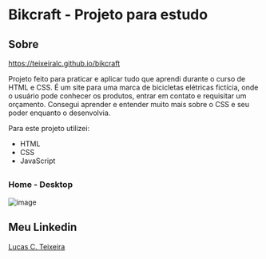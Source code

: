 # Bikcraft - Projeto para estudo

## Sobre

https://teixeiralc.github.io/bikcraft

Projeto feito para praticar e aplicar tudo que aprendi durante o curso de HTML e CSS. É um site para uma marca de bicicletas elétricas fictícia, onde o usuário pode conhecer os produtos, entrar em contato e requisitar um orçamento. Consegui aprender e entender muito mais sobre o CSS e seu poder enquanto o desenvolvia.

Para este projeto utilizei:
- HTML
- CSS
- JavaScript

##

### Home - Desktop
![image](https://user-images.githubusercontent.com/110029473/187731363-b4c3e944-778e-4fca-9ad9-303eafc4feb7.png)

## Meu Linkedin

<a href="https://www.linkedin.com/in/lucascteixeira0/">Lucas C. Teixeira</a>
